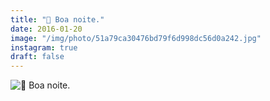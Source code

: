 ```yaml
---
title: "🌛 Boa noite."
date: 2016-01-20
image: "/img/photo/51a79ca30476bd79f6d998dc56d0a242.jpg"
instagram: true
draft: false
---
```


![🌛 Boa noite.](/img/photo/51a79ca30476bd79f6d998dc56d0a242.jpg)

